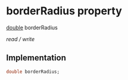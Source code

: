 


# borderRadius property






[double](https://api.flutter.dev/flutter/dart-core/double-class.html) borderRadius
  
_read / write_






## Implementation

```dart
double borderRadius;


```







